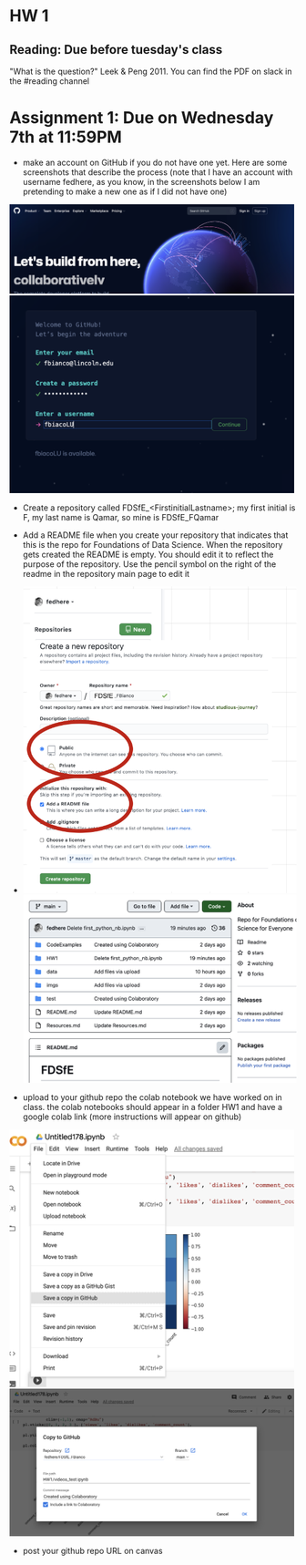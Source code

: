 # HW 1

## Reading: Due before tuesday's class

"What is the question?" Leek & Peng 2011. You can find the PDF on slack in the #reading channel

# Assignment 1: Due on Wednesday 7th at 11:59PM
- make an account on GitHub if you do not have one yet. Here are some screenshots that describe the process (note that I have an account with username fedhere, as you know, in the screenshots below I am pretending to make a new one as if I did not have one)

<img src="../imgs/Screen Shot 2022-08-30 at 2.45.43 PM.png" width=500>
<img src="../imgs/Screen Shot 2022-08-30 at 2.47.09 PM.png" width=500>


- Create a repository called FDSfE\_\<FirstinitialLastname\>;
my first initial is F, my last name is Qamar, so mine is FDSfE_FQamar


- Add a README file when you create your repository that indicates that this is the repo for Foundations of Data Science.  When the repository gets created the README is empty. You should edit it to reflect the purpose of the repository. Use the pencil symbol on the right of the readme in the repository main page to edit it

- <img src="../imgs/Screen Shot 2022-09-01 at 6.39.38 PM.png" width=500>
  
  <img src="../imgs/Screen Shot 2022-09-01 at 6.32.15 PM.png" width=500>

  
- upload to your github repo the colab notebook we have worked on in class. the colab notebooks should appear in a folder HW1 and have a google colab link (more instructions will appear on github)

<img src="../imgs/Screen Shot 2022-09-01 at 6.34.21 PM.png" width=500>
<img src="../imgs/Screen Shot 2022-09-01 at 6.34.06 PM.png" width=500>

- post your github repo URL on canvas
